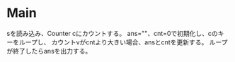 # Main
sを読み込み、Counter cにカウントする。
ans=""、cnt=0で初期化し、cのキーをループし、
カウントvがcntより大きい場合、ansとcntを更新する。
ループが終了したらansを出力する。
